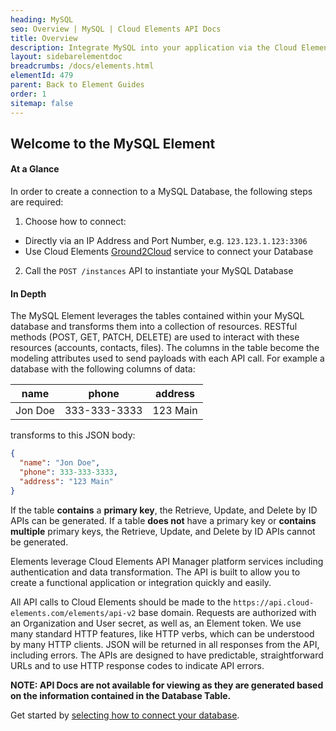 ```yaml
---
heading: MySQL
seo: Overview | MySQL | Cloud Elements API Docs
title: Overview
description: Integrate MySQL into your application via the Cloud Elements APIs.
layout: sidebarelementdoc
breadcrumbs: /docs/elements.html
elementId: 479
parent: Back to Element Guides
order: 1
sitemap: false
---
```


## Welcome to the MySQL Element


#### At a Glance

In order to create a connection to a MySQL Database, the following steps are required:

1. Choose how to connect:
  * Directly via an IP Address and Port Number, e.g. `123.123.1.123:3306`
  * Use Cloud Elements [Ground2Cloud](/docs/products/ground-2-cloud/index.html) service to connect your Database
2. Call the `POST /instances` API to instantiate your MySQL Database

#### In Depth

The MySQL Element leverages the tables contained within your MySQL database and transforms them into a collection of resources. RESTful methods (POST, GET, PATCH, DELETE) are used to interact with these resources (accounts, contacts, files). The columns in the table become the modeling attributes used to send payloads with each API call.
For example a database with the following columns of data:

| name    | phone        | address  |
|---------|--------------|----------|
| Jon Doe | 333-333-3333 | 123 Main |

transforms to this JSON body:

```JSON
{
  "name": "Jon Doe",
  "phone": 333-333-3333,
  "address": "123 Main"
}
```

If the table __contains__ a __primary key__, the Retrieve, Update, and Delete by ID APIs can be generated.
If a table __does not__ have a primary key or __contains multiple__ primary keys, the Retrieve, Update, and Delete by ID APIs cannot be generated.

Elements leverage Cloud Elements API Manager platform services including authentication and data transformation.  The API is built to allow you to create a functional application or integration quickly and easily.

All API calls to Cloud Elements should be made to the `https://api.cloud-elements.com/elements/api-v2` base domain. Requests are authorized with an Organization and User secret, as well as, an Element token.  We use many standard HTTP features, like HTTP verbs, which can be understood by many HTTP clients. JSON will be returned in all responses from the API, including errors. The APIs are designed to have predictable, straightforward URLs and to use HTTP response codes to indicate API errors.

__NOTE:  API Docs are not available for viewing as they are generated based on the information contained in the Database Table.__

Get started by [selecting how to connect your database](mysql-endpoint-setup.html).
